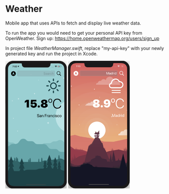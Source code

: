 # Weather
Mobile app that uses APIs to fetch and display live weather data.

To run the app you would need to get your personal API key from OpenWeather. Sign up: https://home.openweathermap.org/users/sign_up

In project file *WeatherManager.swift*, replace "my-api-key" with your newly generated key and run the project in Xcode.

<img src="lightmode_screenshot.png" height=400> <img src="darkmode_screenshot.png" height=400>
